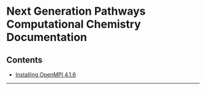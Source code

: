 # Next Generation Pathways Computational Chemistry Documentation

## Contents

- [Installing OpenMPI 4.1.6](install_openmpi_4.1.6.md)

---
